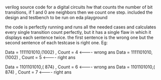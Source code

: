 verilog source code for a digital circuits hw that counts the number of bit transitions, if 1 and 0 are neighbors then we count one step. included the design and testbench to be run on eda playground


the code is perfectly running and runs all the needed cases and calculates every single transition count perfectly, but it has a single flaw in which it displays each sentence twice. the first sentence is the wrong one but the second sentence of each testcase is right one. Eg:

Data = 1111101010,(1002) , Count =  4	<---- wrong ans
Data = 1111101010,(1002) , Count =  5	<---- right  ans

Data = 1101101010,( 874) , Count =  6	<---- wrong ans
Data = 1101101010,( 874) , Count =  7	<---- right ans

